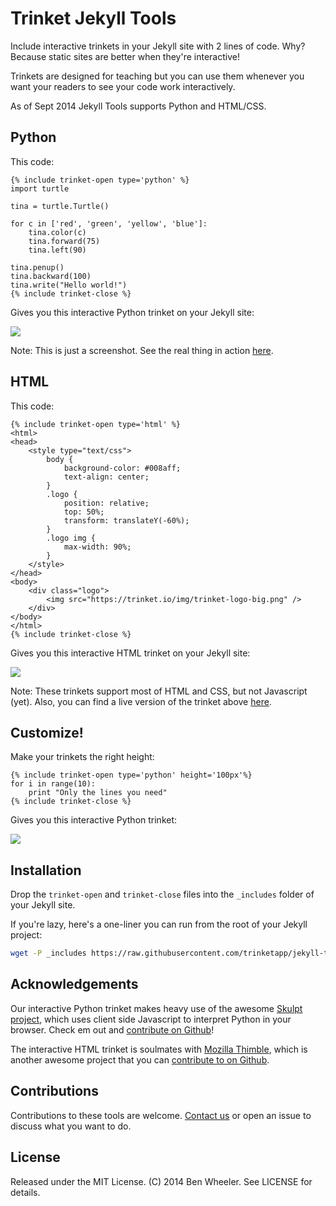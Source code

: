Trinket Jekyll Tools
====================

Include interactive trinkets in your Jekyll site with 2 lines of code.  Why?  Because static sites are better when they're interactive!  

Trinkets are designed for teaching but you can use them whenever you want your readers to see your code work interactively.  

As of Sept 2014 Jekyll Tools supports Python and HTML/CSS.

## Python

This code:
```
{% include trinket-open type='python' %}
import turtle

tina = turtle.Turtle()

for c in ['red', 'green', 'yellow', 'blue']:
    tina.color(c)
    tina.forward(75)
    tina.left(90)

tina.penup()
tina.backward(100)
tina.write("Hello world!")
{% include trinket-close %}

```
Gives you this interactive Python trinket on your Jekyll site:

![](https://trinket.io/api/files/540a1c063dd837df5415c56b/Screenshot-2014-09-05-at-4-16-19-PM.png)

Note: This is just a screenshot.  See the real thing in action [here](https://trinket.io/python/b5cbe8a2fa).

## HTML

This code:

```
{% include trinket-open type='html' %}
<html>
<head>
    <style type="text/css">
        body {
            background-color: #008aff;
            text-align: center;
        }
        .logo {
            position: relative;
            top: 50%;
            transform: translateY(-60%);
        }
        .logo img {
            max-width: 90%;
        }
    </style>
</head>
<body>
    <div class="logo">
        <img src="https://trinket.io/img/trinket-logo-big.png" />
    </div>
</body>
</html>
{% include trinket-close %}

```
Gives you this interactive HTML trinket  on your Jekyll site:

![](https://trinket.io/api/files/540a1bf83dd837df5415c56a/Screenshot-2014-09-05-at-4-17-47-PM.png)

Note: These trinkets support most of HTML and CSS, but not Javascript (yet).  Also, you can find a live version of the trinket above [here](https://trinket.io/html/47807974be).

## Customize!

Make your trinkets the right height:
```
{% include trinket-open type='python' height='100px'%}
for i in range(10):
    print "Only the lines you need"
{% include trinket-close %}

```
Gives you this interactive Python trinket:

![](https://trinket.io/api/files/540a1bec3dd837df5415c569/Screenshot-2014-09-05-at-4-19-27-PM.png)

## Installation

Drop the `trinket-open` and `trinket-close` files into the `_includes` folder of your Jekyll site.

If you're lazy, here's a one-liner you can run from the root of your Jekyll project:

```bash
wget -P _includes https://raw.githubusercontent.com/trinketapp/jekyll-tools/master/_includes/trinket-close https://raw.githubusercontent.com/trinketapp/jekyll-tools/master/_includes/trinket-open
```

## Acknowledgements

Our interactive Python trinket makes heavy use of the awesome [Skulpt project](http://skulpt.org), which uses client side Javascript to interpret Python in your browser.  Check em out and [contribute on Github](http://github.com/skulpt/skulpt)!  

The interactive HTML trinket is soulmates with [Mozilla Thimble](https://thimble.webmaker.org), which is another awesome project that you can [contribute to on Github](https://github.com/mozilla/thimble.webmaker.org).

## Contributions

Contributions to these tools are welcome.  [Contact us](hello@trinket.io) or open an issue to discuss what you want to do.

## License

Released under the MIT License. (C) 2014 Ben Wheeler.  See LICENSE for details.

